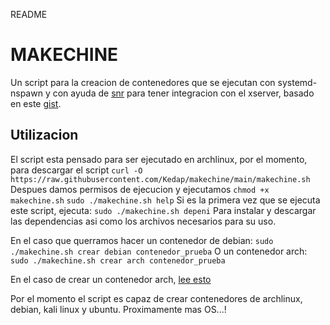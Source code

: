 README

# MAKECHINE
Un script para la creacion de contenedores que se ejecutan con systemd-nspawn y con ayuda de [snr](https://github.com/mikhailnov/snr) para tener integracion con el xserver, basado en este [gist](https://gist.github.com/Edu4rdSHL/bd9c2dcabbe1846fb55ff72340d3da9c).

## Utilizacion
El script esta pensado para ser ejecutado en archlinux, por el momento, para descargar el script
```curl -O https://raw.githubusercontent.com/Kedap/makechine/main/makechine.sh```
Despues damos permisos de ejecucion y ejecutamos
```chmod +x makechine.sh```
```sudo ./makechine.sh help```
Si es la primera vez que se ejecuta este script, ejecuta:
```sudo ./makechine.sh depeni```
Para instalar y descargar las dependencias asi como los archivos necesarios para su uso.

En el caso que querramos hacer un contenedor de debian:
```sudo ./makechine.sh crear debian contenedor_prueba```
O un contenedor arch:
```sudo ./makechine.sh crear arch contenedor_prueba```

En el caso de crear un contenedor arch, [lee esto](https://wiki.archlinux.org/index.php/Systemd-nspawn#Root_login_fails)

Por el momento el script es capaz de crear contenedores de archlinux, debian, kali linux y ubuntu. Proximamente mas OS...!